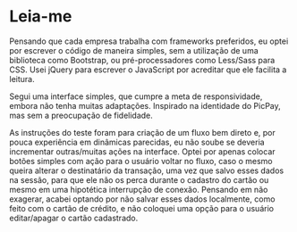 # Leia-me

Pensando que cada empresa trabalha com frameworks preferidos, eu optei por escrever o código de maneira simples, sem a utilização de uma biblioteca como Bootstrap, ou pré-processadores como Less/Sass para CSS. Usei jQuery para escrever o JavaScript por acreditar que ele facilita a leitura.

Segui uma interface simples, que cumpre a meta de responsividade, embora não tenha muitas adaptações. Inspirado na identidade do PicPay, mas sem a preocupação de fidelidade.

As instruções do teste foram para criação de um fluxo bem direto e, por pouca experiência em dinâmicas parecidas, eu não soube se deveria incrementar outras/muitas ações na interface. Optei por apenas colocar botões simples com ação para o usuário voltar no fluxo, caso o mesmo queira alterar o destinatário da transação, uma vez que salvo esses dados na sessão, para que ele não os perca durante o cadastro do cartão ou mesmo em uma hipotética interrupção de conexão. Pensando em não exagerar, acabei optando por não salvar esses dados localmente, como feito com o cartão de crédito, e não coloquei uma opção para o usuário editar/apagar o cartão cadastrado.
